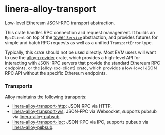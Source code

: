 # linera-alloy-transport

<!-- TODO: More links and real doctests -->

Low-level Ethereum JSON-RPC transport abstraction.

This crate handles RPC connection and request management. It builds an
`RpcClient` on top of the [tower `Service`] abstraction, and provides
futures for simple and batch RPC requests as well as a unified `TransportError`
type.

Typically, this crate should not be used directly. Most EVM users will want to
use the [alloy-provider] crate, which provides a high-level API for interacting
with JSON-RPC servers that provide the standard Ethereum RPC endpoints, or the
[alloy-rpc-client] crate, which provides a low-level JSON-RPC API without the
specific Ethereum endpoints.

[alloy-provider]: https://alloy-rs.github.io/alloy/alloy_provider/index.html
[tower `Service`]: https://docs.rs/tower/latest/tower/trait.Service.html

### Transports

Alloy maintains the following transports:

- [linera-alloy-transport-http]: JSON-RPC via HTTP.
- [linera-alloy-transport-ws]: JSON-RPC via Websocket, supports pubsub via
    [linera-alloy-pubsub].
- [linera-alloy-transport-ipc]: JSON-RPC via IPC, supports pubsub via [linera-alloy-pubsub].

[linera-alloy-transport-http]: https://alloy-rs.github.io/alloy/linera_alloy_transport_http/index.html
[linera-alloy-transport-ws]: https://alloy-rs.github.io/alloy/linera_alloy_transport_ws/index.html
[linera-alloy-transport-ipc]: https://alloy-rs.github.io/alloy/linera_alloy_transport_ipc/index.html
[linera-alloy-pubsub]: https://alloy-rs.github.io/alloy/linera_alloy_pubsub/index.html